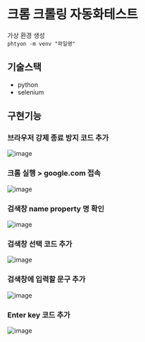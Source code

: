 # 크롬 크롤링 자동화테스트

가상 환경 생성 </br>
`phtyon -m venv "파일명"` 

## 기술스택
- python
- selenium

## 구현기능

### 브라우저 강제 종료 방지 코드 추가
![image](https://user-images.githubusercontent.com/107835019/234078577-ecddcdc7-b68d-4a8a-9aad-b5f5e917c4b4.png)

### 크롬 실행 > google.com 접속
![image](https://user-images.githubusercontent.com/107835019/234078867-e05cbc9a-2671-4824-912b-d31cc511d7fa.png)

### 검색창 name property 명 확인
![image](https://user-images.githubusercontent.com/107835019/234079334-15bf0f12-3965-46d2-9b68-00b6ca89a394.png)

### 검색창 선택 코드 추가
![image](https://user-images.githubusercontent.com/107835019/234079537-acc2d436-15c6-4406-9297-fb6105f1c758.png)

### 검색창에 입력할 문구 추가
![image](https://user-images.githubusercontent.com/107835019/234079643-cf84ea98-2c12-4831-a584-91c8f19150ce.png)

### Enter key 코드 추가
![image](https://user-images.githubusercontent.com/107835019/234079825-90f1fe2f-0821-4832-86c5-7321245dd98e.png)
